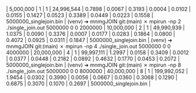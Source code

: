 | 5,000,000 | 1 | 1 | 24,996,544 |   0.7898 |   0.0067 |   0.3193 |   0.0004 |   0.0102 |   0.0155 |   0.1427 |   0.0523 |   0.3389 |   0.0449 |   0.0223 |   0.1558 | 5000000_singlejoin.bin |
(venv) ➜  mnmgJOIN git:(main) ✗ mpirun -np 2 ./single_join.out 5000000 0 0 2000000
| 10,000,000 | 2 | 1 | 49,990,939 |   1.0375 |   0.0090 |   0.3376 |   0.0007 |   0.0177 |   0.0283 |   0.1864 |   0.0800 |   0.4072 |   0.0925 |   0.0311 |   0.1847 | 5000000_singlejoin.bin |
(venv) ➜  mnmgJOIN git:(main) ✗ mpirun -np 4 ./single_join.out 5000000 0 0 4000000
| 20,000,000 | 4 | 1 | 99,997,111 |   1.2997 |   0.0158 |   0.3409 |   0.0012 |   0.0377 |   0.0448 |   0.2182 |   0.0892 |   0.4632 |   0.1770 |   0.0453 |   0.2072 | 5000000_singlejoin.bin |
(venv) ➜  mnmgJOIN git:(main) ✗ mpirun -np 8 ./single_join.out 5000000 0 0 8000000
| 40,000,000 | 8 | 1 | 199,992,052 |   1.9454 |   0.0302 |   0.3990 |   0.0056 |   0.0667 |   0.0360 |   0.3068 |   0.1290 |   0.6875 |   0.3070 |   0.1070 |   0.2697 | 5000000_singlejoin.bin |